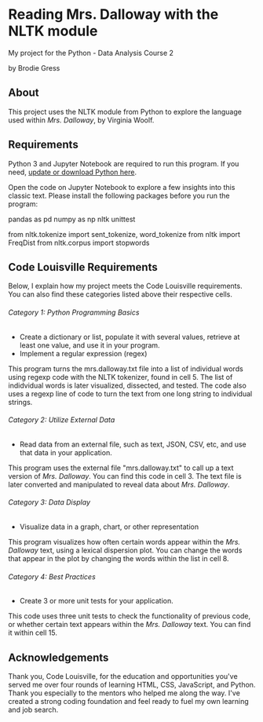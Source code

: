 # Reading Mrs. Dalloway with the NLTK module
My project for the Python - Data Analysis Course 2

by Brodie Gress

## About

This project uses the NLTK module from Python to explore the language used within _Mrs. Dalloway_, by Virginia Woolf. 

## Requirements

Python 3 and Jupyter Notebook are required to run this program. If you need, [update or download Python here](https://www.python.org).

Open the code on Jupyter Notebook to explore a few insights into this classic text. Please install the following packages before you run the program:

pandas as pd 
numpy as np
nltk
unittest

from nltk.tokenize import sent_tokenize, word_tokenize
from nltk import FreqDist
from nltk.corpus import stopwords



## Code Louisville Requirements

Below, I explain how my project meets the Code Louisville requirements. You can also find these categories listed above their respective cells.

###### Category 1: Python Programming Basics
  * Create a dictionary or list, populate it with several values, retrieve at least one value, and use it in your program.
  * Implement a regular expression (regex)
  
This program turns the mrs.dalloway.txt file into a list of individual words using regexp code with the NLTK tokenizer, found in cell 5. The list of indidvidual words is later visualized, dissected, and tested. The code also uses a regexp line of code to turn the text from one long string to individual strings.

###### Category 2: Utilize External Data
  * Read data from an external file, such as text, JSON, CSV, etc, and use that data in your application.

This program uses the external file "mrs.dalloway.txt" to call up a text version of _Mrs. Dalloway_. You can find this code in cell 3. The text file is later converted and manipulated to reveal data about _Mrs. Dalloway_. 

###### Category 3: Data Display
  * Visualize data in a graph, chart, or other representation
  
This program visualizes how often certain words appear within the _Mrs. Dalloway_ text, using a lexical dispersion plot. 
You can change the words that appear in the plot by changing the words within the list in cell 8.


###### Category 4: Best Practices
   * Create 3 or more unit tests for your application.
  
This code uses three unit tests to check the functionality of previous code, or whether certain text appears within the _Mrs. Dalloway_ text. 
You can find it within cell 15.


## Acknowledgements

Thank you, Code Louisville, for the education and opportunities you've served me over four rounds of learning HTML, CSS, JavaScript, and Python. Thank you especially to the mentors who helped me along the way. I've created a strong coding foundation and feel ready to fuel my own learning and job search.